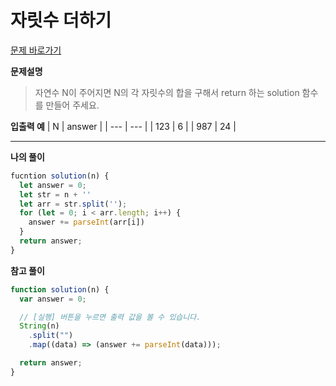 # 자릿수 더하기

[문제 바로가기](https://school.programmers.co.kr/learn/courses/30/lessons/12931)

**문제설명**

> 자연수 N이 주어지면 N의 각 자릿수의 합을 구해서 return 하는 solution 함수를 만들어 주세요.

**입출력 예**
| N | answer |
| --- | --- |
| 123 | 6 |
| 987 | 24 |

---

**나의 풀이**

```javascript
fucntion solution(n) {
  let answer = 0;
  let str = n + ''
  let arr = str.split('');
  for (let = 0; i < arr.length; i++) {
    answer += parseInt(arr[i])
  }
  return answer;
}
```

**참고 풀이**

```javascript
function solution(n) {
  var answer = 0;

  // [실행] 버튼을 누르면 출력 값을 볼 수 있습니다.
  String(n)
    .split("")
    .map((data) => (answer += parseInt(data)));

  return answer;
}
```
